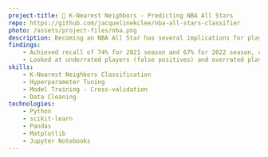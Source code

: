 ```yaml
---
project-title: 🏀 K-Nearest Neighbors - Predicting NBA All Stars
repo: https://github.com/jacquelinekclee/nba-all-stars-classifier
photo: /assets/project-files/nba.png
description: Becoming an NBA All Star has several implications for players' contracts, careers, and legacies. Currently, who becomes an all star is 50% dependent on fan votes and the remaining 50% is split evenly by the current players and selected members of the media. In this process, there is a lot of room for subjectivity, and many deserving players may be overlooked due to reasons outside of their play on the court. With this project, I wanted to investigate how well player statistics could determine who should be an all star, understand any underrated or overrated players, and perhaps make a case for the NBA to introduce some form of objective, numeric measure into the all star voting process. 
findings:
    - Achieved recall of 74% for 2021 season and 67% for 2022 season, capturing a majority of the All Stars selected for those seasons.
    - Looked at underrated players (false positives) and overrated players (false negatives) to show potential flaws and inconsistencies in the current voting process. 
skills:
    - K-Nearest Neighbors Classification
    - Hyperparameter Tuning
    - Model Training - Cross-validation 
    - Data Cleaning
technologies: 
    - Python
    - scikit-learn
    - Pandas
    - Matplotlib
    - Jupyter Notebooks
---
```


